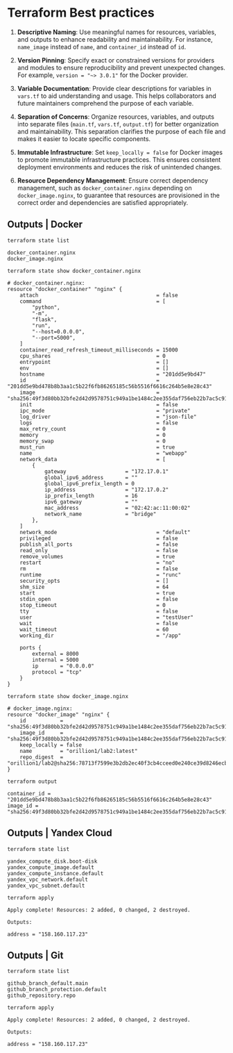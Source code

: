# Terraform Best practices

1. **Descriptive Naming**: Use meaningful names for resources, variables, and outputs to enhance readability and maintainability. For instance, `name_image` instead of `name`, and `container_id` instead of `id`.

2. **Version Pinning**: Specify exact or constrained versions for providers and modules to ensure reproducibility and prevent unexpected changes. For example, `version = "~> 3.0.1"` for the Docker provider.

3. **Variable Documentation**: Provide clear descriptions for variables in `vars.tf` to aid understanding and usage. This helps collaborators and future maintainers comprehend the purpose of each variable.

4. **Separation of Concerns**: Organize resources, variables, and outputs into separate files (`main.tf`, `vars.tf`, `output.tf`) for better organization and maintainability. This separation clarifies the purpose of each file and makes it easier to locate specific components.

5. **Immutable Infrastructure**: Set `keep_locally = false` for Docker images to promote immutable infrastructure practices. This ensures consistent deployment environments and reduces the risk of unintended changes.

6. **Resource Dependency Management**: Ensure correct dependency management, such as `docker_container.nginx` depending on `docker_image.nginx`, to guarantee that resources are provisioned in the correct order and dependencies are satisfied appropriately.

## Outputs | Docker

`terraform state list`

```text
docker_container.nginx
docker_image.nginx
```

`terraform state show docker_container.nginx`

```text
# docker_container.nginx:
resource "docker_container" "nginx" {
    attach                                      = false
    command                                     = [
        "python",
        "-m",
        "flask",
        "run",
        "--host=0.0.0.0",
        "--port=5000",
    ]
    container_read_refresh_timeout_milliseconds = 15000
    cpu_shares                                  = 0
    entrypoint                                  = []
    env                                         = []
    hostname                                    = "201dd5e9bd47"
    id                                          = "201dd5e9bd478b8b3aa1c5b22f6fb86265185c56b5516f6616c264b5e8e28c43"
    image                                       = "sha256:49f3d80bb32bfe2d42d9578751c949a1be1484c2ee355daf756eb22b7ac5c917"
    init                                        = false
    ipc_mode                                    = "private"
    log_driver                                  = "json-file"
    logs                                        = false
    max_retry_count                             = 0
    memory                                      = 0
    memory_swap                                 = 0
    must_run                                    = true
    name                                        = "webapp"
    network_data                                = [
        {
            gateway                   = "172.17.0.1"
            global_ipv6_address       = ""
            global_ipv6_prefix_length = 0
            ip_address                = "172.17.0.2"
            ip_prefix_length          = 16
            ipv6_gateway              = ""
            mac_address               = "02:42:ac:11:00:02"
            network_name              = "bridge"
        },
    ]
    network_mode                                = "default"
    privileged                                  = false
    publish_all_ports                           = false
    read_only                                   = false
    remove_volumes                              = true
    restart                                     = "no"
    rm                                          = false
    runtime                                     = "runc"
    security_opts                               = []
    shm_size                                    = 64
    start                                       = true
    stdin_open                                  = false
    stop_timeout                                = 0
    tty                                         = false
    user                                        = "testUser"
    wait                                        = false
    wait_timeout                                = 60
    working_dir                                 = "/app"

    ports {
        external = 8000
        internal = 5000
        ip       = "0.0.0.0"
        protocol = "tcp"
    }
}
```


`terraform state show docker_image.nginx`

```text
# docker_image.nginx:
resource "docker_image" "nginx" {
    id           = "sha256:49f3d80bb32bfe2d42d9578751c949a1be1484c2ee355daf756eb22b7ac5c917orillion1/lab2:latest"
    image_id     = "sha256:49f3d80bb32bfe2d42d9578751c949a1be1484c2ee355daf756eb22b7ac5c917"
    keep_locally = false
    name         = "orillion1/lab2:latest"
    repo_digest  = "orillion1/lab2@sha256:78713f7599e3b2db2ec40f3cb4cceed0e240ce39d8246ecbff079ad8bd10bd94"
}
```



`terraform output`

```text
container_id = "201dd5e9bd478b8b3aa1c5b22f6fb86265185c56b5516f6616c264b5e8e28c43"
image_id = "sha256:49f3d80bb32bfe2d42d9578751c949a1be1484c2ee355daf756eb22b7ac5c917orillion1/lab2:latest"
```


## Outputs | Yandex Cloud

`terraform state list`

```text
yandex_compute_disk.boot-disk
yandex_compute_image.default
yandex_compute_instance.default
yandex_vpc_network.default
yandex_vpc_subnet.default
```

`terraform apply`

```text
Apply complete! Resources: 2 added, 0 changed, 2 destroyed.

Outputs:

address = "158.160.117.23"
```


## Outputs | Git

`terraform state list`

```text
github_branch_default.main
github_branch_protection.default
github_repository.repo
```

`terraform apply`

```text
Apply complete! Resources: 2 added, 0 changed, 2 destroyed.

Outputs:

address = "158.160.117.23"